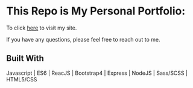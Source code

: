 # This Repo is My Personal Portfolio:

To click [here](https://timtran.info/) to visit my site.

If you have any questions, please feel free to reach out to me.

## Built With

Javascript | ES6 | ReacJS | Bootstrap4 | Express | NodeJS | Sass/SCSS | HTML5/CSS 
